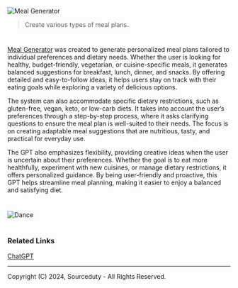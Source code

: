 ![Meal Generator](https://github.com/user-attachments/assets/04efd601-72d7-4044-903f-41c067076720)

> Create various types of meal plans.

#

[Meal Generator](https://chatgpt.com/g/g-gZoqEj8TH-meal-generator) was created to generate personalized meal plans tailored to individual preferences and dietary needs. Whether the user is looking for healthy, budget-friendly, vegetarian, or cuisine-specific meals, it generates balanced suggestions for breakfast, lunch, dinner, and snacks. By offering detailed and easy-to-follow ideas, it helps users stay on track with their eating goals while exploring a variety of delicious options.

The system can also accommodate specific dietary restrictions, such as gluten-free, vegan, keto, or low-carb diets. It takes into account the user’s preferences through a step-by-step process, where it asks clarifying questions to ensure the meal plan is well-suited to their needs. The focus is on creating adaptable meal suggestions that are nutritious, tasty, and practical for everyday use.

The GPT also emphasizes flexibility, providing creative ideas when the user is uncertain about their preferences. Whether the goal is to eat more healthfully, experiment with new cuisines, or manage dietary restrictions, it offers personalized guidance. By being user-friendly and proactive, this GPT helps streamline meal planning, making it easier to enjoy a balanced and satisfying diet.

#
![Dance](https://github.com/user-attachments/assets/9cb530d2-c880-40f5-b769-219fdd47a04b)

#
### Related Links

[ChatGPT](https://github.com/sourceduty/ChatGPT)

***
Copyright (C) 2024, Sourceduty - All Rights Reserved.
